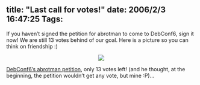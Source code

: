 title: "Last call for votes!"
date: 2006/2/3 16:47:25
Tags: 
---
If you haven&#8217;t signed the petition for abrotman to come to DebConf6, sign it now! We are still 13 votes behind of our goal. Here is a picture so you can think on friendship :)

<p align="center"><img src="http://www.icq.com/img/friendship/usercreated/static/card_222_p.gif"/></p>
<p align="left"><a target="_blank" href="http://www.petitiononline.com/abrotman/petition.html">DebConf6&#8217;s abrotman petition</a>, only 13 votes left! (and he thought, at the beginning, the petition wouldn&#8217;t get any vote, but mine :P)&#8230; </p>
